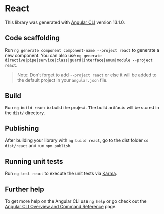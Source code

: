 # React

This library was generated with [Angular CLI](https://github.com/angular/angular-cli) version 13.1.0.

## Code scaffolding

Run `ng generate component component-name --project react` to generate a new component. You can also use `ng generate directive|pipe|service|class|guard|interface|enum|module --project react`.
> Note: Don't forget to add `--project react` or else it will be added to the default project in your `angular.json` file. 

## Build

Run `ng build react` to build the project. The build artifacts will be stored in the `dist/` directory.

## Publishing

After building your library with `ng build react`, go to the dist folder `cd dist/react` and run `npm publish`.

## Running unit tests

Run `ng test react` to execute the unit tests via [Karma](https://karma-runner.github.io).

## Further help

To get more help on the Angular CLI use `ng help` or go check out the [Angular CLI Overview and Command Reference](https://angular.io/cli) page.
